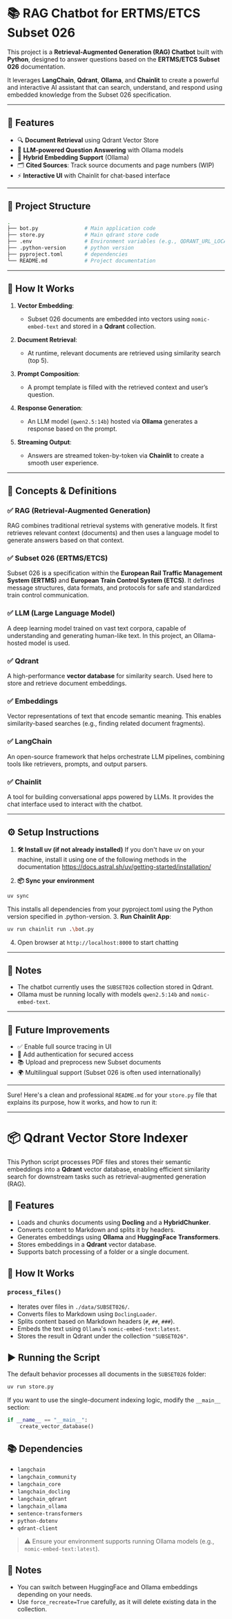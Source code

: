 # 📚 RAG Chatbot for ERTMS/ETCS Subset 026

This project is a **Retrieval-Augmented Generation (RAG) Chatbot** built with **Python**, designed to answer questions based on the **ERTMS/ETCS Subset 026** documentation.

It leverages **LangChain**, **Qdrant**, **Ollama**, and **Chainlit** to create a powerful and interactive AI assistant that can search, understand, and respond using embedded knowledge from the Subset 026 specification.

---

## 🔧 Features

- 🔍 **Document Retrieval** using Qdrant Vector Store
- 🤖 **LLM-powered Question Answering** with Ollama models
- 🧠 **Hybrid Embedding Support** (Ollama)
- 🗂️ **Cited Sources**: Track source documents and page numbers (WIP)
- ⚡ **Interactive UI** with Chainlit for chat-based interface

---

## 📁 Project Structure

```bash
.
├── bot.py               # Main application code
├── store.py             # Main qdrant store code
├── .env                 # Environment variables (e.g., QDRANT_URL_LOCALHOST)
├── .python-version      # python version
├── pyproject.toml       # dependencies
└── README.md            # Project documentation
```

---

## 🚀 How It Works

1. **Vector Embedding**:
   - Subset 026 documents are embedded into vectors using `nomic-embed-text` and stored in a **Qdrant** collection.

2. **Document Retrieval**:
   - At runtime, relevant documents are retrieved using similarity search (top 5).

3. **Prompt Composition**:
   - A prompt template is filled with the retrieved context and user’s question.

4. **Response Generation**:
   - An LLM model (`qwen2.5:14b`) hosted via **Ollama** generates a response based on the prompt.

5. **Streaming Output**:
   - Answers are streamed token-by-token via **Chainlit** to create a smooth user experience.

---

## 🧠 Concepts & Definitions

### ✅ RAG (Retrieval-Augmented Generation)

RAG combines traditional retrieval systems with generative models. It first retrieves relevant context (documents) and then uses a language model to generate answers based on that context.

### ✅ Subset 026 (ERTMS/ETCS)

Subset 026 is a specification within the **European Rail Traffic Management System (ERTMS)** and **European Train Control System (ETCS)**. It defines message structures, data formats, and protocols for safe and standardized train control communication.

### ✅ LLM (Large Language Model)

A deep learning model trained on vast text corpora, capable of understanding and generating human-like text. In this project, an Ollama-hosted model is used.

### ✅ Qdrant

A high-performance **vector database** for similarity search. Used here to store and retrieve document embeddings.

### ✅ Embeddings

Vector representations of text that encode semantic meaning. This enables similarity-based searches (e.g., finding related document fragments).

### ✅ LangChain

An open-source framework that helps orchestrate LLM pipelines, combining tools like retrievers, prompts, and output parsers.

### ✅ Chainlit

A tool for building conversational apps powered by LLMs. It provides the chat interface used to interact with the chatbot.

---

## ⚙️ Setup Instructions

1. **🛠️ Install uv (if not already installed)**
If you don't have uv on your machine, install it using one of the following methods in the documentation <https://docs.astral.sh/uv/getting-started/installation/>

2. **📦 Sync your environment**

```bash
uv sync
```

This installs all dependencies from your pyproject.toml using the Python version specified in .python-version.
3. **Run Chainlit App**:

```bash
uv run chainlit run .\bot.py
```

4. Open browser at `http://localhost:8000` to start chatting

---

## 📌 Notes

- The chatbot currently uses the `SUBSET026` collection stored in Qdrant.
- Ollama must be running locally with models `qwen2.5:14b` and `nomic-embed-text`.

---

## 🧪 Future Improvements

- ✅ Enable full source tracing in UI
- 🔐 Add authentication for secured access
- 📚 Upload and preprocess new Subset documents
- 🌍 Multilingual support (Subset 026 is often used internationally)

---

Sure! Here's a clean and professional `README.md` for your `store.py` file that explains its purpose, how it works, and how to run it:

---

# 📦 Qdrant Vector Store Indexer

This Python script processes PDF files and stores their semantic embeddings into a **Qdrant** vector database, enabling efficient similarity search for downstream tasks such as retrieval-augmented generation (RAG).

## 🚀 Features

- Loads and chunks documents using **Docling** and a **HybridChunker**.
- Converts content to Markdown and splits it by headers.
- Generates embeddings using **Ollama** and **HuggingFace Transformers**.
- Stores embeddings in a **Qdrant** vector database.
- Supports batch processing of a folder or a single document.

## 🧠 How It Works

### `process_files()`

- Iterates over files in `./data/SUBSET026/`.
- Converts files to Markdown using `DoclingLoader`.
- Splits content based on Markdown headers (`#`, `##`, `###`).
- Embeds the text using `Ollama`'s `nomic-embed-text:latest`.
- Stores the result in Qdrant under the collection `"SUBSET026"`.

## ▶️ Running the Script

The default behavior processes all documents in the `SUBSET026` folder:

```bash
uv run store.py
```

If you want to use the single-document indexing logic, modify the `__main__` section:

```python
if __name__ == "__main__":
    create_vector_database()
```

## 📚 Dependencies

- `langchain`
- `langchain_community`
- `langchain_core`
- `langchain_docling`
- `langchain_qdrant`
- `langchain_ollama`
- `sentence-transformers`
- `python-dotenv`
- `qdrant-client`

> ⚠️ Ensure your environment supports running Ollama models (e.g., `nomic-embed-text:latest`).

## 📝 Notes

- You can switch between HuggingFace and Ollama embeddings depending on your needs.
- Use `force_recreate=True` carefully, as it will delete existing data in the collection.
